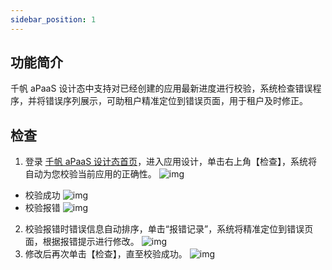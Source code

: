 ```yaml
---
sidebar_position: 1
---
```


## 功能简介
千帆 aPaaS 设计态中支持对已经创建的应用最新进度进行校验，系统检查错误程序，并将错误序列展示，可助租户精准定位到错误页面，用于租户及时修正。

## **检查**
1. 登录 [千帆 aPaaS 设计态首页](https://apaas.cloud.tencent.com/)，进入应用设计，单击右上角【检查】，系统将自动为您校验当前应用的正确性。
![img](https://main.qcloudimg.com/raw/a23f827fc88c8a9df2f24800a3e8d784.png)        
 - 校验成功
![img](https://main.qcloudimg.com/raw/132406c3da3f3aba8908dbd91badac5d.png)        
 - 校验报错
![img](https://main.qcloudimg.com/raw/d4d5505d22b44a897389e2c47e84740b.png)        
2. 校验报错时错误信息自动排序，单击“报错记录”，系统将精准定位到错误页面，根据报错提示进行修改。
![img](https://main.qcloudimg.com/raw/fd13666373b7d9c234b2420e28bd1e6b.png)        
3. 修改后再次单击【检查】，直至校验成功。
![img](https://main.qcloudimg.com/raw/ef9f71fbcd3041e66d620beed160202f.png)        
